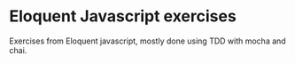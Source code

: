 # Eloquent Javascript exercises

 Exercises from Eloquent javascript, mostly done using TDD with mocha and
 chai.
